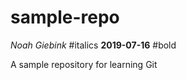 # sample-repo
_Noah Giebink_ #italics
**2019-07-16** #bold

A sample repository for learning Git



